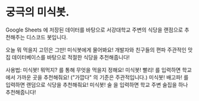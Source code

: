 # 궁극의 미식봇.

Google Sheets 에 저장된 데이터를 바탕으로 서강대학교 주변의 식당을 랜점으로 추천해주는 디스코드 봇입니다.

오늘 뭐 먹을지 고민은 그만! 미식봇에게 물어봐요!
개발자와 친구들의 편파 주관적인 맛집 데이터베이스를 바탕으로 적절한 식당을 추천해줍니다!

사용법:
미식봇! 뭐먹지? 를 통해 무엇을 먹을지 정해요!
미식봇! 빨리! 를 입력하면 학교에서 가까운 곳을 추천해줘요! ("가깝다" 의 기준은 주관적입니다.)
미식봇! 배고파! 를 입력하면 랜덤으로 식당을 추천해줘요!
미식봇! 술 을 입력하면 학교 주변 술집을 하나 추천해줍니다!
